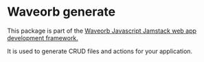 # Waveorb generate

This package is part of the [Waveorb Javascript Jamstack web app development framework.](https://waveorb.com)

It is used to generate CRUD files and actions for your application.